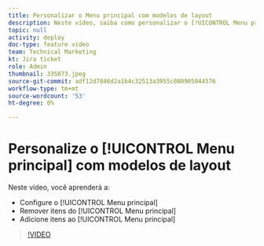 ```yaml
---
title: Personalizar o Menu principal com modelos de layout
description: Neste vídeo, saiba como personalizar o [!UICONTROL Menu principal] com um modelo de layout.
topic: null
activity: deploy
doc-type: feature video
team: Technical Marketing
kt: Jira ticket
role: Admin
thumbnail: 335073.jpeg
source-git-commit: adf12d7846d2a1b4c32513a3955c080905044576
workflow-type: tm+mt
source-wordcount: '53'
ht-degree: 0%

---
```


# Personalize o [!UICONTROL Menu principal] com modelos de layout

Neste vídeo, você aprenderá a:

* Configure o [!UICONTROL Menu principal]
* Remover itens do [!UICONTROL Menu principal]
* Adicione itens ao [!UICONTROL Menu principal]


>[!VIDEO](https://video.tv.adobe.com/v/335073/?quality=12)

